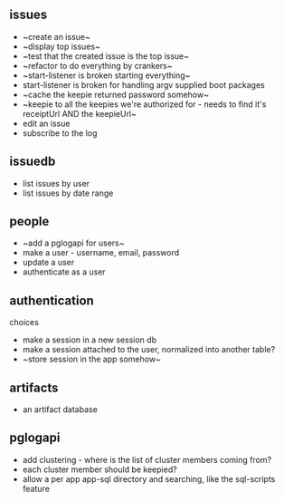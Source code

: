 ## issues

* ~create an issue~
* ~display top issues~
* ~test that the created issue is the top issue~
* ~refactor to do everything by crankers~
* ~start-listener is broken starting everything~
* start-listener is broken for handling argv supplied boot packages
* ~cache the keepie returned password somehow~
* ~keepie to all the keepies we're authorized for - needs to find it's receiptUrl AND the keepieUrl~
* edit an issue
* subscribe to the log

## issuedb

* list issues by user
* list issues by date range

## people

* ~add a pglogapi for users~
* make a user - username, email, password
* update a user
* authenticate as a user

## authentication

choices

* make a session in a new session db
* make a session attached to the user, normalized into another table?
* ~store session in the app somehow~

## artifacts

* an artifact database

## pglogapi

* add clustering - where is the list of cluster members coming from?
 * each cluster member should be keepied?
* allow a per app app-sql directory and searching, like the sql-scripts feature
